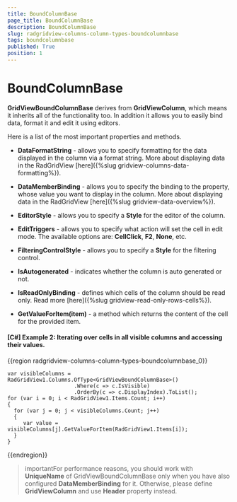 ```yaml
---
title: BoundColumnBase
page_title: BoundColumnBase
description: BoundColumnBase
slug: radgridview-columns-column-types-boundcolumnbase
tags: boundcolumnbase
published: True
position: 1
---
```


# BoundColumnBase

__GridViewBoundColumnBase__ derives from __GridViewColumn__, which means it inherits all of the functionality too. In addition it allows you to easily bind data, format it and edit it using editors. 

Here is a list of the most important properties and methods.

* __DataFormatString__ - allows you to specify formatting for the data displayed in the column via a format string. More about displaying data in the RadGridView [here]({%slug gridview-columns-data-formatting%}).
			

* __DataMemberBinding__ - allows you to specify the binding to the property, whose value you want to display in the column. More about displaying data in the RadGridView [here]({%slug gridview-data-overview%}).
			

* __EditorStyle__ - allows you to specify a __Style__ for the editor of the column.
			

* __EditTriggers__ - allows you to specify what action will set the cell in edit mode. 
The available options are: __CellClick__, __F2__, __None__, etc.
			

* __FilteringControlStyle__ - allows you to specify a __Style__ for the filtering control.
			

* __IsAutogenerated__ - indicates whether the column is auto generated or not.
			

* __IsReadOnlyBinding__ - defines which cells of the column should be read only. Read more [here]({%slug gridview-read-only-rows-cells%}).
			

* __GetValueForItem(item)__ - a method which returns the content of the cell for the provided item.
			

#### __[C#] Example 2: Iterating over cells in all visible columns and accessing their values.__

{{region radgridview-columns-column-types-boundcolumnbase_0}}

	var visibleColumns = RadGridView1.Columns.OfType<GridViewBoundColumnBase>()
	                     .Where(c => c.IsVisible)
	                     .OrderBy(c => c.DisplayIndex).ToList();
	for (var i = 0; i < RadGridView1.Items.Count; i++)
	{
	  for (var j = 0; j < visibleColumns.Count; j++)
	  {
	     var value = visibleColumns[j].GetValueForItem(RadGridView1.Items[i]);
	  }
	}
{{endregion}}

>importantFor performance reasons, you should work with __UniqueName__ of GridViewBoundColumnBase only when you have also configured __DataMemberBinding__ for it. Otherwise, please define __GridViewColumn__ and use __Header__ property instead. 



